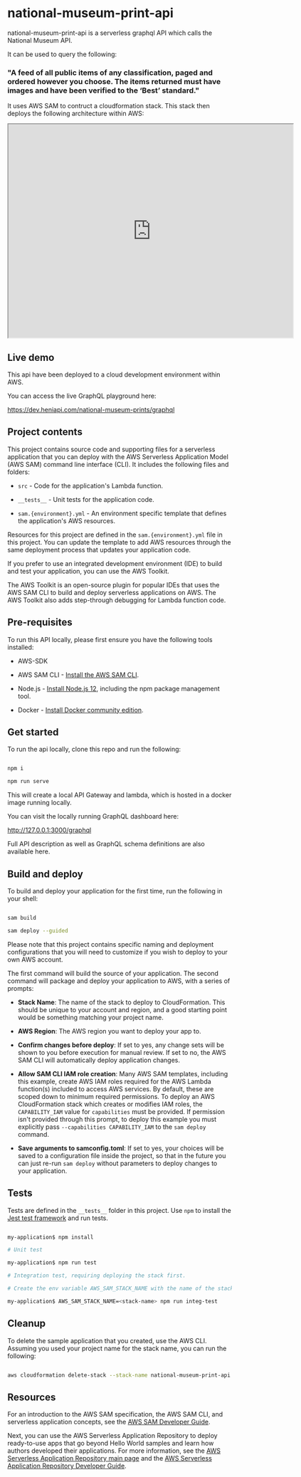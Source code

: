 
# national-museum-print-api

national-museum-print-api is a serverless graphql API which calls the National Museum API.

It can be used to query the following:

### "A feed of all public items of any classification, paged and ordered however you choose. The items returned must have images and have been verified to the ‘Best’ standard."

It uses AWS SAM to contruct a cloudformation stack. This stack then deploys the following architecture within AWS:

<iframe src="https://drive.google.com/file/d/1ltPtOUZYM_5rZLXPRFeTNHZQxWiMVtz9/preview" width="640" height="480" allow="autoplay"></iframe>

## Live demo
This api have been deployed to a cloud development environment within AWS.

You can access the live GraphQL playground here:

https://dev.heniapi.com/national-museum-prints/graphql

## Project contents
This project contains source code and supporting files for a serverless application that you can deploy with the AWS Serverless Application Model (AWS SAM) command line interface (CLI). It includes the following files and folders:

  

-  `src` - Code for the application's Lambda function.

-  `__tests__` - Unit tests for the application code.

-  `sam.{environment}.yml` - An environment specific template that defines the application's AWS resources.

  

Resources for this project are defined in the `sam.{environment}.yml` file in this project. You can update the template to add AWS resources through the same deployment process that updates your application code.

  

If you prefer to use an integrated development environment (IDE) to build and test your application, you can use the AWS Toolkit.

The AWS Toolkit is an open-source plugin for popular IDEs that uses the AWS SAM CLI to build and deploy serverless applications on AWS. The AWS Toolkit also adds step-through debugging for Lambda function code.



## Pre-requisites

  

To run this API locally, please first ensure you have the following tools installed:

  
* AWS-SDK
* AWS SAM CLI - [Install the AWS SAM CLI](https://docs.aws.amazon.com/serverless-application-model/latest/developerguide/serverless-sam-cli-install.html).

* Node.js - [Install Node.js 12](https://nodejs.org/en/), including the npm package management tool.

* Docker - [Install Docker community edition](https://hub.docker.com/search/?type=edition&offering=community).

 ## Get started

To run the api locally, clone this repo and run the following:
```bash

npm i

npm run serve

```
This will create a local API Gateway and lambda, which is hosted in a docker image running locally.

You can visit the locally running GraphQL dashboard here:

http://127.0.0.1:3000/graphql

Full API description as well as GraphQL schema definitions are also available here.

  ## Build and deploy

To build and deploy your application for the first time, run the following in your shell:

  

```bash

sam build

sam deploy --guided

```

  Please note that this project contains specific naming and deployment configurations that you will need to customize if you wish to deploy to your own AWS account.

The first command will build the source of your application. The second command will package and deploy your application to AWS, with a series of prompts:

  

*  **Stack Name**: The name of the stack to deploy to CloudFormation. This should be unique to your account and region, and a good starting point would be something matching your project name.

*  **AWS Region**: The AWS region you want to deploy your app to.

*  **Confirm changes before deploy**: If set to yes, any change sets will be shown to you before execution for manual review. If set to no, the AWS SAM CLI will automatically deploy application changes.

*  **Allow SAM CLI IAM role creation**: Many AWS SAM templates, including this example, create AWS IAM roles required for the AWS Lambda function(s) included to access AWS services. By default, these are scoped down to minimum required permissions. To deploy an AWS CloudFormation stack which creates or modifies IAM roles, the `CAPABILITY_IAM` value for `capabilities` must be provided. If permission isn't provided through this prompt, to deploy this example you must explicitly pass `--capabilities CAPABILITY_IAM` to the `sam deploy` command.

*  **Save arguments to samconfig.toml**: If set to yes, your choices will be saved to a configuration file inside the project, so that in the future you can just re-run `sam deploy` without parameters to deploy changes to your application.

  

  

## Tests

  

Tests are defined in the `__tests__` folder in this project. Use `npm` to install the [Jest test framework](https://jestjs.io/) and run tests.

  

```bash

my-application$ npm install

# Unit test

my-application$ npm run test

# Integration test, requiring deploying the stack first.

# Create the env variable AWS_SAM_STACK_NAME with the name of the stack we are testing

my-application$ AWS_SAM_STACK_NAME=<stack-name> npm run integ-test

```

  

## Cleanup

  

To delete the sample application that you created, use the AWS CLI. Assuming you used your project name for the stack name, you can run the following:

  

```bash

aws cloudformation delete-stack --stack-name national-museum-print-api

```

  

## Resources

  

For an introduction to the AWS SAM specification, the AWS SAM CLI, and serverless application concepts, see the [AWS SAM Developer Guide](https://docs.aws.amazon.com/serverless-application-model/latest/developerguide/what-is-sam.html).

  

Next, you can use the AWS Serverless Application Repository to deploy ready-to-use apps that go beyond Hello World samples and learn how authors developed their applications. For more information, see the [AWS Serverless Application Repository main page](https://aws.amazon.com/serverless/serverlessrepo/) and the [AWS Serverless Application Repository Developer Guide](https://docs.aws.amazon.com/serverlessrepo/latest/devguide/what-is-serverlessrepo.html).